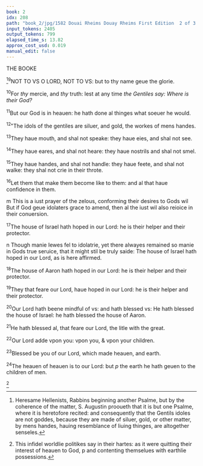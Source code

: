 ```yaml
---
book: 2
idx: 208
path: "book_2/jpg/1582 Douai Rheims Douay Rheims First Edition  2 of 3 1610 Old Testament.pdf-208.jpg"
input_tokens: 2405
output_tokens: 799
elapsed_time_s: 13.82
approx_cost_usd: 0.019
manual_edit: false
---
```

THE BOOKE

[^1]<sup>9</sup>NOT TO VS O LORD, NOT TO VS: but to thy name geue the glorie.

<sup>10</sup>For *thy* mercie, and *thy* truth: lest at any time *the Gentiles say: Where is their God?*

<sup>11</sup>But our God is in heauen: he hath done al thinges what soeuer he would.

<sup>12</sup>"The idols of the gentiles are siluer, and gold, the workes of mens handes.

<sup>13</sup>They haue mouth, and shal not speake: they haue eies, and shal not see.

<sup>14</sup>They haue eares, and shal not heare: they haue nostrils and shal not smel.

<sup>15</sup>They haue handes, and shal not handle: they haue feete, and shal not walke: they shal not crie in their throte.

<sup>16</sup>Let them that make them become like to them: and al that haue confidence in them.

<aside>m This is a iust prayer of the zelous, conforming their desires to Gods wil But if God geue idolaters grace to amend, then al the iust wil also reioice in their conuersion.</aside>

<sup>17</sup>The house of Israel hath hoped in our Lord: he is their helper and their protector.

<aside>n Though manie Iewes fel to idolatrie, yet there alwayes remained so manie in Gods true seruice, that it might stil be truly saide: The house of Israel hath hoped in our Lord, as is here affirmed.</aside>

<sup>18</sup>The house of Aaron hath hoped in our Lord: he is their helper and their protector.

<sup>19</sup>They that feare our Lord, haue hoped in our Lord: he is their helper and their protector.

<sup>20</sup>Our Lord hath beene mindful of vs: and hath blessed vs: He hath blessed the house of Israel: he hath blessed the house of Aaron.

<sup>21</sup>He hath blessed al, that feare our Lord, the litle with the great.

<sup>22</sup>Our Lord adde vpon you: vpon you, & vpon your children.

<sup>23</sup>Blessed be you of our Lord, which made heauen, and earth.

<sup>24</sup>The heauen of heauen is to our Lord: but *p* the earth he hath geuen to the children of men.

[^2]

[^1]: Heresame Hellenists, Rabbins beginning another Psalme, but by the coherence of the matter, S. Augustin prooueth that it is but one Psalme, where it is heretofore recited: and consequently that the Gentils idoles are not goddes, because they are made of siluer, gold, or other matter, by mens handes, hauing resemblance of liuing thinges, are altogether senseles.

[^2]: This infidel worldlie politikes say in their hartes: as it were quitting their interest of heauen to God, p and contenting themselues with earthlie possessions.